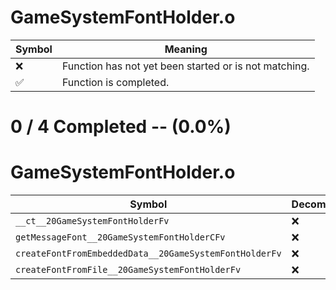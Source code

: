# GameSystemFontHolder.o
| Symbol | Meaning 
| ------------- | ------------- 
| :x: | Function has not yet been started or is not matching. 
| :white_check_mark: | Function is completed. 


# 0 / 4 Completed -- (0.0%)
# GameSystemFontHolder.o
| Symbol | Decompiled? |
| ------------- | ------------- |
| `__ct__20GameSystemFontHolderFv` | :x: |
| `getMessageFont__20GameSystemFontHolderCFv` | :x: |
| `createFontFromEmbeddedData__20GameSystemFontHolderFv` | :x: |
| `createFontFromFile__20GameSystemFontHolderFv` | :x: |

